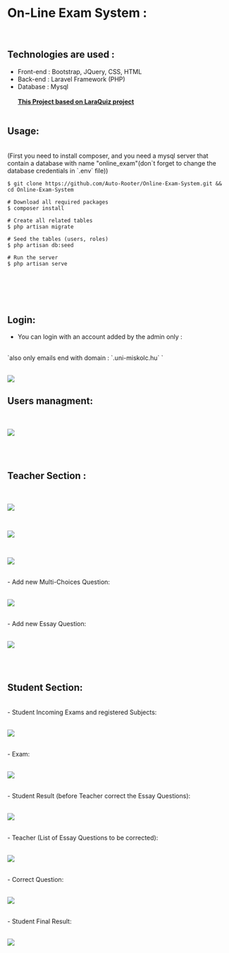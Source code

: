 # On-Line Exam System  :
<br>

## Technologies are used :
  - Front-end : Bootstrap, JQuery, CSS, HTML
  - Back-end : Laravel Framework (PHP)
  - Database : Mysql
<br><br>__[This Project based on LaraQuiz project](https://github.com/LaravelDaily/Laraquiz-QuickAdminPanel)__
<br><br>

## Usage: 
<br>
(First you need to install composer, and you need a mysql server that contain a database with name "online_exam"(don`t forget to change the database credentials in `.env` file))
<br>


```shell
$ git clone https://github.com/Auto-Rooter/Online-Exam-System.git && cd Online-Exam-System

# Download all required packages
$ composer install

# Create all related tables
$ php artisan migrate

# Seed the tables (users, roles)
$ php artisan db:seed

# Run the server
$ php artisan serve


```
<br>
<br><br>




## Login:
- You can login with an account added by the admin only :
<br>
`also only emails end with domain : `.uni-miskolc.hu` `
<br><br>

![](imgs/login.JPG)

## Users managment:
<br><br>
![](imgs/admin_add_user.JPG)

<br><br>


## Teacher Section :
<br><br>
![](imgs/teacher_exam.JPG)

<br>

![](imgs/teacher_add_exam.JPG)

<br>

![](imgs/teacher_subject.JPG)

<br>
- Add new Multi-Choices Question:
<br><br>

![](imgs/MC_exam.png)

<br>
- Add new Essay Question:
<br><br>

![](imgs/essay_q.png)

<br><br>

## Student Section:
<br>
- Student Incoming Exams and registered Subjects:
<br><br>

![](imgs/student_exam.png)


<br>
- Exam:
<br><br>

![](imgs/take_exam_student.png)


<br>
- Student Result (before Teacher correct the Essay Questions):
<br><br>

![](imgs/finish_exam.png)



<br>
- Teacher (List of Essay Questions to be corrected):
<br><br>

![](imgs/correct_q_index.png)



<br>
- Correct Question:
<br><br>

![](imgs/corrected.png)


<br>
- Student Final Result:
<br><br>

![](imgs/my_result.png)

<br>


